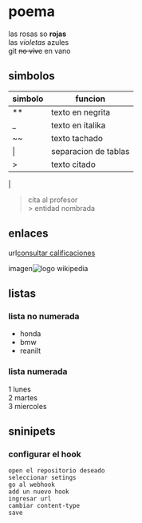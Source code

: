 # poema 
las rosas so **rojas**   
las _violetas_ azules   
git ~~no vive~~ en vano  

## simbolos

|simbolo |  funcion|
|-|-|
|**| texto en negrita|
|_| texto en italika|
|~~| texto tachado|
| \|| separacion de tablas|
|>| texto citado|
|
>cita al profesor  
&gt; entidad nombrada

## enlaces
url[consultar calificaciones](http://www.mx.uv/calificaciones)  

imagen![logo wikipedia](https://es.wikipedia.org/static/images/icons/wikipedia.png)
## listas
### lista no numerada
* honda
* bmw
* reanilt
### lista numerada

1 lunes  
2 martes  
3 miercoles

## sninipets
### configurar el hook

```
open el repositorio deseado
seleccionar setings
go al webhook
add un nuevo hook
ingresar url
cambiar content-type
save
```
